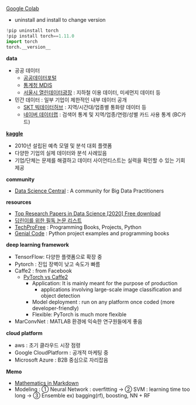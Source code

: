 [Google Colab](https://colab.research.google.com/notebooks/welcome.ipynb?hl=ko)
- uninstall and install to change version
```python
!pip uninstall torch
!pip install torch==1.11.0
import torch
torch.__version__
```

<b>data</b>
- 공공 데이터
  - [공공데이터포털](data.go.kr)
  - [통계청 MDIS](mdis.kostat.go.kr)
  - [서울시 열린데이터광장](https://data.seoul.go.kr/) : 지하철 이용 데이터, 미세먼지 데이터 등
- 민간 데이터 : 일부 기업이 제한적인 내부 데이터 공개
  - [SKT 빅데이터허브](bigdatahub.co.kr) : 지역/시간대/업종별 통화량 데이터 등
  - [네이버 데이터랩](datalab.naver.com) : 검색어 통계 및 지역/업종/연령/성별 카드 사용 통계 (BC카드)

<b>[kaggle](kaggle.com)</b>
- 2010년 설립된 예측 모델 및 분석 대회 플랫폼
- 다양한 기업의 실제 데이터와 분석 사례있음
- 기업/단체는 문제를 해결하고 데이터 사이언티스트는 실력을 확인할 수 있는 기회 제공

<b>community</b>
- [Data Science Central](https://www.datasciencecentral.com/) : A community for Big Data Practitioners

<b>resources</b>
- [Top Research Papers in Data Science [2020] Free download](https://roboticsbiz.com/top-research-papers-in-data-science-2020-free-download)
- [딥린이를 위한 필독 논문 리스트](https://hsuuu.tistory.com/m/4)
- [TechProFree](https://www.techprofree.com/) : Programming Books, Projects, Python
- [Genial Code](https://genial-code.com/) : Python project examples and programming books

<b>deep learning framework</b>
- TensorFlow: 다양한 플랫폼으로 확장 중
- Pytorch : 진입 장벽이 낮고 속도가 빠름
- Caffe2 : from Facebook
  - [PyTorch vs Caffe2](https://analyticsindiamag.com/pytorch-vs-caffe2-which-machine-learning-framework-should-you-use-for-your-next-project/)
    - Application: It is mainly meant for the purpose of production
      - applications involving large-scale image classification and object detection
    - Model deployment : run on any platform once coded (more developer-friendly)
    - Flexible: PyTorch is much more flexible
- MarConvNet : MATLAB 환경에 익숙한 연구원들에게 좋음

<b>cloud platform</b>
- aws : 초기 클라우드 시장 점령
- Google CloudPlatform : 공개적 마케팅 중
- Microsoft Azure : B2B 중심으로 자리잡음

<b>Memo</b>
- [Mathematics in Markdown](https://rpruim.github.io/s341/S19/from-class/MathinRmd.html)
- Modeling : ① Neural Network : overfitting -> ② SVM : learning time too long -> ③ Ensemble ex) bagging(rf), boosting, NN + RF

